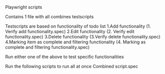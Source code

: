 Playwright scripts 

Contains 1 file with all combines testscripts 

Testscripts are based on functionality of todo list 
1.Add functionality (1. Verify add functionality.spec)
2.Edit functionality (2. Verify edit functionality.spec)
3.Delete functionality (3.Verify delete functionality.spec)
4.Marking item as complete and filtering functionality (4. Marking as complete and filtering functionality.spec)

Run either one of the above to test specific functionalities 

Run the following scripts to run all at once 
Combined script.spec




